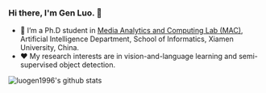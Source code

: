 ### Hi there, I'm Gen Luo. 👋

- 🌱 I’m a Ph.D student in [Media Analytics and Computing Lab (MAC)](https://mac.xmu.edu.cn/), Artificial Intelligence Department, School of Informatics, Xiamen University, China.
- ❤️ My research interests are in vision-and-language learning and semi-supervised object detection.

![luogen1996's github stats](https://github-readme-stats-anuraghazra1.vercel.app/api?username=luogen1996&show_icons=true&theme=cobalt)



<!--
**luogen1996/luogen1996** is a ✨ _special_ ✨ repository because its `README.md` (this file) appears on your GitHub profile.

Here are some ideas to get you started:

- 🔭 I’m currently working on ...
- 🌱 I’m currently learning ...
- 👯 I’m looking to collaborate on ...
- 🤔 I’m looking for help with ...
- 💬 Ask me about ...
- 📫 How to reach me: ...
- 😄 Pronouns: ...
- ⚡ Fun fact: ...
-->
